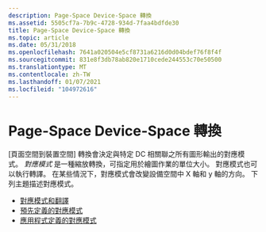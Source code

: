 ```yaml
---
description: Page-Space Device-Space 轉換
ms.assetid: 5505cf7a-7b9c-4728-934d-7faa4bdfde30
title: Page-Space Device-Space 轉換
ms.topic: article
ms.date: 05/31/2018
ms.openlocfilehash: 7641a020504e5cf8731a6216d0d04bdef76f8f4f
ms.sourcegitcommit: 831e8f3db78ab820e1710cede244553c70e50500
ms.translationtype: MT
ms.contentlocale: zh-TW
ms.lasthandoff: 01/07/2021
ms.locfileid: "104972616"
---
```

# <a name="page-space-to-device-space-transformations"></a>Page-Space Device-Space 轉換

[頁面空間到裝置空間] 轉換會決定與特定 DC 相關聯之所有圖形輸出的對應模式。 *對應模式* 是一種縮放轉換，可指定用於繪圖作業的單位大小。 對應模式也可以執行轉譯。 在某些情況下，對應模式會改變設備空間中 X 軸和 y 軸的方向。 下列主題描述對應模式。

-   [對應模式和翻譯](mapping-modes-and-translations.md)
-   [預先定義的對應模式](predefined-mapping-modes.md)
-   [應用程式定義的對應模式](application-defined-mapping-modes.md)

 

 



